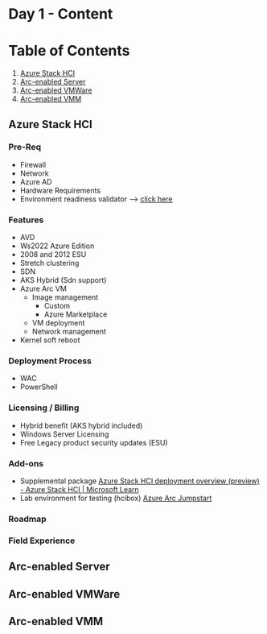 # Day 1 - Content

# Table of Contents

1. [Azure Stack HCI](#AzureStackHCI)
2. [Arc-enabled Server](#ArcEnabledServer)
3. [Arc-enabled VMWare](#ArcEnabledVMWare)
4. [Arc-enabled VMM](#ArcEnabledVMM)

## Azure Stack HCI

### Pre-Req

 - Firewall
 - Network
 - Azure AD
 - Hardware Requirements
 - Environment readiness validator --> [click here](https://learn.microsoft.com/en-us/azure-stack/hci/manage/use-environment-checker?tabs=connectivity) 

### Features

-   AVD    
-   Ws2022 Azure Edition    
-   2008 and 2012 ESU    
-   Stretch clustering    
-   SDN    
-   AKS Hybrid (Sdn support)    
-   Azure Arc VM    
    -   Image management        
	      -   Custom            
	      -   Azure Marketplace            
    -   VM deployment        
    -   Network management        
-   Kernel soft reboot

### Deployment Process

-   WAC
-   PowerShell

### Licensing / Billing

-   Hybrid benefit (AKS hybrid included)
-   Windows Server Licensing
-   Free Legacy product security updates (ESU)

### Add-ons

-   Supplemental package [Azure Stack HCI deployment overview (preview) - Azure Stack HCI | Microsoft Learn](https://learn.microsoft.com/en-us/azure-stack/hci/deploy/deployment-tool-introduction)
-   Lab environment for testing (hcibox) [Azure Arc Jumpstart](https://azurearcjumpstart.io/azure_jumpstart_hcibox/)

### Roadmap

### Field Experience

## Arc-enabled Server

## Arc-enabled VMWare

## Arc-enabled VMM

